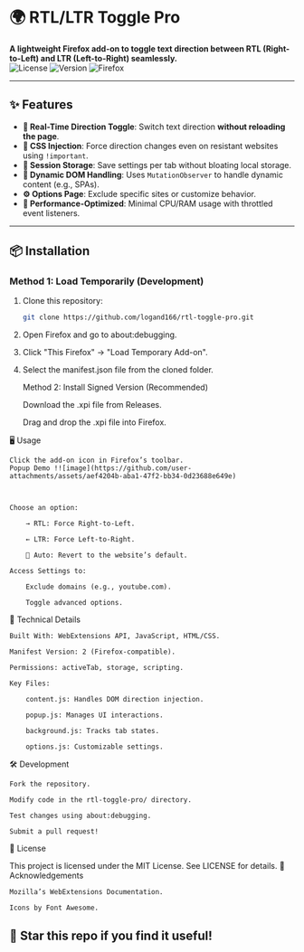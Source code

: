 # 🌍 RTL/LTR Toggle Pro 

**A lightweight Firefox add-on to toggle text direction between RTL (Right-to-Left) and LTR (Left-to-Right) seamlessly.**  
![License](https://img.shields.io/badge/License-MIT-green) ![Version](https://img.shields.io/badge/Version-2.1-blue) ![Firefox](https://img.shields.io/badge/Firefox-100%25%20compatible-orange)

---

## ✨ Features
- **🔁 Real-Time Direction Toggle**: Switch text direction **without reloading the page**.
- **🎨 CSS Injection**: Force direction changes even on resistant websites using `!important`.
- **📂 Session Storage**: Save settings per tab without bloating local storage.
- **👀 Dynamic DOM Handling**: Uses `MutationObserver` to handle dynamic content (e.g., SPAs).
- **⚙️ Options Page**: Exclude specific sites or customize behavior.
- **🚀 Performance-Optimized**: Minimal CPU/RAM usage with throttled event listeners.

---

## 📦 Installation

### Method 1: Load Temporarily (Development)
1. Clone this repository:
   ```bash
   git clone https://github.com/logand166/rtl-toggle-pro.git
2. Open Firefox and go to about:debugging.
3. Click "This Firefox" → "Load Temporary Add-on".
4. Select the manifest.json file from the cloned folder.

   Method 2: Install Signed Version (Recommended)

    Download the .xpi file from Releases.

    Drag and drop the .xpi file into Firefox.

🖥️ Usage

    Click the add-on icon in Firefox’s toolbar.
    Popup Demo !![image](https://github.com/user-attachments/assets/aef4204b-aba1-47f2-bb34-0d23688e649e)



    Choose an option:

        → RTL: Force Right-to-Left.

        ← LTR: Force Left-to-Right.

        🔄 Auto: Revert to the website’s default.

    Access Settings to:

        Exclude domains (e.g., youtube.com).

        Toggle advanced options.

🔧 Technical Details

    Built With: WebExtensions API, JavaScript, HTML/CSS.

    Manifest Version: 2 (Firefox-compatible).

    Permissions: activeTab, storage, scripting.

    Key Files:

        content.js: Handles DOM direction injection.

        popup.js: Manages UI interactions.

        background.js: Tracks tab states.

        options.js: Customizable settings.

🛠️ Development

    Fork the repository.

    Modify code in the rtl-toggle-pro/ directory.

    Test changes using about:debugging.

    Submit a pull request!

📜 License

This project is licensed under the MIT License.
See LICENSE for details.
🙏 Acknowledgements

    Mozilla’s WebExtensions Documentation.

    Icons by Font Awesome.

🌟 Star this repo if you find it useful!
---



